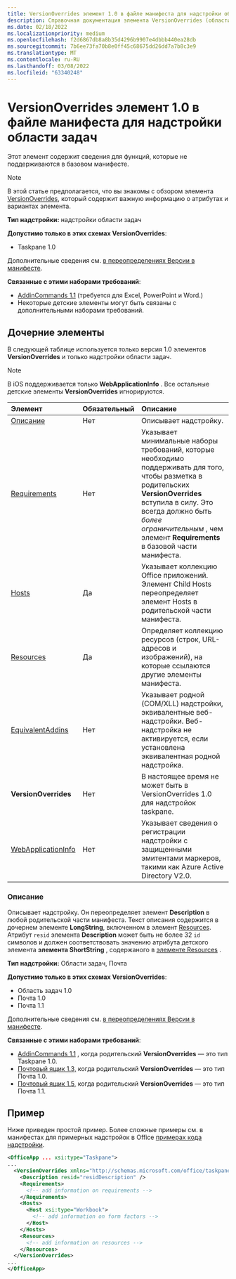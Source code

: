 ```yaml
---
title: VersionOverrides элемент 1.0 в файле манифеста для надстройки области задач
description: Справочная документация элемента VersionOverrides (области задач) для Office файлов манифеста надстройок (XML).
ms.date: 02/18/2022
ms.localizationpriority: medium
ms.openlocfilehash: f2d6867db8a8b35d4296b9907e4dbbb440ea28db
ms.sourcegitcommit: 7b6ee73fa70b8e0ff45c68675dd26dd7a7b8c3e9
ms.translationtype: MT
ms.contentlocale: ru-RU
ms.lasthandoff: 03/08/2022
ms.locfileid: "63340248"
---
```

# <a name="versionoverrides-10-element-in-the-manifest-file-for-a-task-pane-add-in"></a>VersionOverrides элемент 1.0 в файле манифеста для надстройки области задач

Этот элемент содержит сведения для функций, которые не поддерживаются в базовом манифесте.

> [!NOTE]
> В этой статье предполагается, что вы знакомы с обзором элемента [VersionOverrides](versionoverrides.md), который содержит важную информацию о атрибутах и вариантах элемента.

**Тип надстройки:** надстройки области задач

**Допустимо только в этих схемах VersionOverrides**:

- Taskpane 1.0

Дополнительные сведения см. [в переопределениях Версии в манифесте](../../develop/add-in-manifests.md#version-overrides-in-the-manifest).

**Связанные с этими наборами требований**:

- [AddinCommands 1.1](../requirement-sets/add-in-commands-requirement-sets.md) (требуется для Excel, PowerPoint и Word.)
- Некоторые детские элементы могут быть связаны с дополнительными наборами требований.

## <a name="child-elements"></a>Дочерние элементы

В следующей таблице используется только версия 1.0 элементов **VersionOverrides** и только надстройки области задач.

> [!NOTE]
> В iOS поддерживается только **WebApplicationInfo** . Все остальные детские элементы **VersionOverrides** игнорируются.

|  Элемент |  Обязательный  |  Описание  |
|:-----|:-----|:-----|
|  [Описание](#description)    |  Нет   |  Описывает надстройку. |
|  [Requirements](requirements.md)  |  Нет   |  Указывает минимальные наборы требований, которые необходимо поддерживать для того, чтобы разметка в родительских **VersionOverrides** вступила в силу. Это всегда должно быть *более ограничительным* , чем элемент **Requirements** в базовой части манифеста.|
|  [Hosts](hosts.md)                |  Да  |  Указывает коллекцию Office приложений. Элемент Child Hosts переопределяет элемент Hosts в родительской части манифеста.  |
|  [Resources](resources.md)    |  Да  | Определяет коллекцию ресурсов (строк, URL-адресов и изображений), на которые ссылаются другие элементы манифеста.|
|  [EquivalentAddins](equivalentaddins.md)    |  Нет  | Указывает родной (COM/XLL) надстройки, эквивалентные веб-надстройки. Веб-надстройка не активируется, если установлена эквивалентная родной надстройка.|
|  **VersionOverrides**    |  Нет  | В настоящее время не может быть в VersionOverrides 1.0 для надстройок taskpane. |
|  [WebApplicationInfo](webapplicationinfo.md)    |  Нет  | Указывает сведения о регистрации надстройки с защищенными эмитентами маркеров, такими как Azure Active Directory V2.0. |

### <a name="description"></a>Описание

Описывает надстройку. Он переопределяет элемент **Description** в любой родительской части манифеста. Текст описания содержится в дочернем элементе **LongString**, включенном в элемент [Resources](resources.md). Атрибут `resid` элемента **Description** может быть не более 32 `id` символов и должен соответствовать значению атрибута детского элемента **элемента ShortString** , содержаного в [элементе Resources](resources.md) .

**Тип надстройки:** Области задач, Почта

**Допустимо только в этих схемах VersionOverrides**:

- Область задач 1.0
- Почта 1.0
- Почта 1.1

Дополнительные сведения см. [в переопределениях Версии в манифесте](../../develop/add-in-manifests.md#version-overrides-in-the-manifest).

**Связанные с этими наборами требований**:

- [AddinCommands 1.1](../requirement-sets/add-in-commands-requirement-sets.md) , когда родительский **VersionOverrides** — это тип Taskpane 1.0.
- [Почтовый ящик 1.3,](../../reference/objectmodel/requirement-set-1.3/outlook-requirement-set-1.3.md) когда родительский **VersionOverrides** — это тип Почта 1.0.
- [Почтовый ящик 1.5,](../../reference/objectmodel/requirement-set-1.5/outlook-requirement-set-1.5.md) когда родительский **VersionOverrides** — это тип Почта 1.1.

## <a name="example"></a>Пример

Ниже приведен простой пример. Более сложные примеры см. в манифестах для примерных надстройок в Office [примерах кода надстройки](https://github.com/OfficeDev/PnP-OfficeAddins).

```xml
<OfficeApp ... xsi:type="Taskpane">
...
  <VersionOverrides xmlns="http://schemas.microsoft.com/office/taskpaneappversionoverrides" xsi:type="VersionOverridesV1_0">
    <Description resid="residDescription" />
    <Requirements>
      <!-- add information on requirements -->
    </Requirements>
    <Hosts>
      <Host xsi:type="Workbook">
        <!-- add information on form factors -->
      </Host>
    </Hosts>
    <Resources>
      <!-- add information on resources -->
    </Resources>
  </VersionOverrides>
...
</OfficeApp>
```

